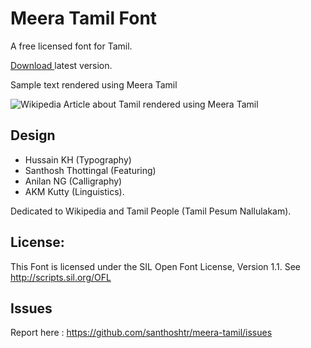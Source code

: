 Meera Tamil Font
================

A free licensed font for Tamil.


[Download ](https://github.com/santhoshtr/meera-tamil/releases/) latest version.

Sample text rendered using Meera Tamil

![Wikipedia Article about Tamil rendered using Meera Tamil](http://thottingal.in/fonts/MeeraTamil/samples/MeeraTamil-Wiki-2.png "Wikipedia Article about Tamil rendered using Meera Tamil")

Design
------

* Hussain KH (Typography)
* Santhosh Thottingal (Featuring)
* Anilan NG (Calligraphy) 
* AKM Kutty (Linguistics). 

Dedicated to Wikipedia and Tamil People (Tamil Pesum Nallulakam).

License:
--------

This Font is licensed under the SIL Open Font License, Version 1.1. See http://scripts.sil.org/OFL

Issues
-------

Report here : https://github.com/santhoshtr/meera-tamil/issues
